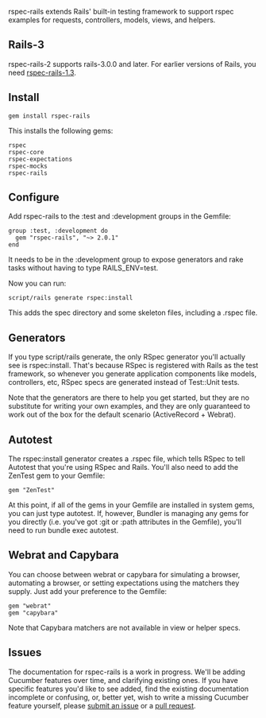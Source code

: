 rspec-rails extends Rails' built-in testing framework to support rspec examples
for requests, controllers, models, views, and helpers.

## Rails-3

rspec-rails-2 supports rails-3.0.0 and later. For earlier versions of Rails,
you need [rspec-rails-1.3](http://rspec.info).

## Install

    gem install rspec-rails

This installs the following gems:

    rspec
    rspec-core
    rspec-expectations
    rspec-mocks
    rspec-rails

## Configure

Add rspec-rails to the :test and :development groups in the Gemfile:

    group :test, :development do
      gem "rspec-rails", "~> 2.0.1"
    end

It needs to be in the :development group to expose generators and rake tasks
without having to type RAILS_ENV=test.

Now you can run:

    script/rails generate rspec:install

This adds the spec directory and some skeleton files, including a .rspec
file.

## Generators

If you type script/rails generate, the only RSpec generator you'll actually see
is rspec:install. That's because RSpec is registered with Rails as the test
framework, so whenever you generate application components like models,
controllers, etc, RSpec specs are generated instead of Test::Unit tests.

Note that the generators are there to help you get started, but they are no
substitute for writing your own examples, and they are only guaranteed to work
out of the box for the default scenario (ActiveRecord + Webrat).

## Autotest

The rspec:install generator creates a .rspec file, which tells RSpec to tell
Autotest that you're using RSpec and Rails. You'll also need to add the ZenTest
gem to your Gemfile:

    gem "ZenTest"

At this point, if all of the gems in your Gemfile are installed in system gems,
you can just type autotest. If, however, Bundler is managing any gems for you
directly (i.e. you've got :git or :path attributes in the Gemfile), you'll need
to run bundle exec autotest.

## Webrat and Capybara

You can choose between webrat or capybara for simulating a browser, automating
a browser, or setting expectations using the matchers they supply. Just add
your preference to the Gemfile:

    gem "webrat"
    gem "capybara"

Note that Capybara matchers are not available in view or helper specs.

## Issues

The documentation for rspec-rails is a work in progress. We'll be adding
Cucumber features over time, and clarifying existing ones.  If you have
specific features you'd like to see added, find the existing documentation
incomplete or confusing, or, better yet, wish to write a missing Cucumber
feature yourself, please [submit an
issue](http://github.com/rspec/rspec-rails/issues) or a [pull
request](http://github.com/rspec/rspec-rails).

